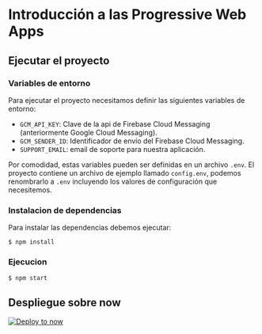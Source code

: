 # Introducción a las Progressive Web Apps

## Ejecutar el proyecto

### Variables de entorno

Para ejecutar el proyecto necesitamos definir las siguientes variables
de entorno:
- `GCM_API_KEY`: Clave de la api de Firebase Cloud Messaging
  (anteriormente Google Cloud Messaging).
- `GCM_SENDER_ID`: Identificador de envío del Firebase Cloud Messaging.
- `SUPPORT_EMAIL`: email de soporte para nuestra aplicación.

Por comodidad, estas variables pueden ser definidas en un archivo
`.env`. El proyecto contiene un archivo de ejemplo llamado `config.env`,
podemos renombrarlo a `.env` incluyendo los valores de configuración que
necesitemos.


### Instalacion de dependencias

Para instalar las dependencias debemos ejecutar:

`$ npm install`

### Ejecucion

`$ npm start`

## Despliegue sobre now

[![Deploy to
now](https://deploy.now.sh/static/button.svg)](https://deploy.now.sh/?repo=https://github.com/gabrielperales/MurciaFrontendPWA&env=GCM_API_KEY&env=GCM_SENDER_ID&env=SUPPORT_EMAIL)
